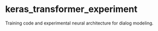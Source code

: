 # keras_transformer_experiment
Training code and experimental neural architecture for dialog modeling.
